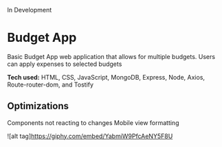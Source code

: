 In Development

# Budget App
Basic Budget App web application that allows for multiple budgets. Users can apply expenses to selected budgets


**Tech used:** HTML, CSS, JavaScript, MongoDB, Express, Node, Axios, Route-router-dom, and Tostify


## Optimizations
Components not reacting to changes
Mobile view formatting 

![alt tag]https://giphy.com/embed/YabmiW9PfcAeNY5F8U




